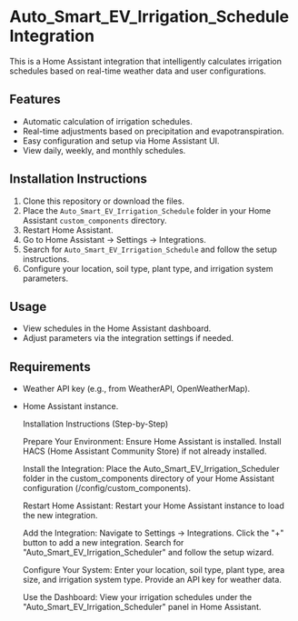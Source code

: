 # Auto_Smart_EV_Irrigation_Schedule Integration

This is a Home Assistant integration that intelligently calculates irrigation schedules based on real-time weather data and user configurations.

## Features
- Automatic calculation of irrigation schedules.
- Real-time adjustments based on precipitation and evapotranspiration.
- Easy configuration and setup via Home Assistant UI.
- View daily, weekly, and monthly schedules.

## Installation Instructions

1. Clone this repository or download the files.
2. Place the `Auto_Smart_EV_Irrigation_Schedule` folder in your Home Assistant `custom_components` directory.
3. Restart Home Assistant.
4. Go to Home Assistant -> Settings -> Integrations.
5. Search for `Auto_Smart_EV_Irrigation_Schedule` and follow the setup instructions.
6. Configure your location, soil type, plant type, and irrigation system parameters.

## Usage
- View schedules in the Home Assistant dashboard.
- Adjust parameters via the integration settings if needed.

## Requirements
- Weather API key (e.g., from WeatherAPI, OpenWeatherMap).
- Home Assistant instance.

  Installation Instructions (Step-by-Step)

    Prepare Your Environment:
        Ensure Home Assistant is installed.
        Install HACS (Home Assistant Community Store) if not already installed.

    Install the Integration:
        Place the Auto_Smart_EV_Irrigation_Scheduler folder in the custom_components directory of your Home Assistant configuration (/config/custom_components).

    Restart Home Assistant:
        Restart your Home Assistant instance to load the new integration.

    Add the Integration:
        Navigate to Settings -> Integrations.
        Click the "+" button to add a new integration.
        Search for "Auto_Smart_EV_Irrigation_Scheduler" and follow the setup wizard.

    Configure Your System:
        Enter your location, soil type, plant type, area size, and irrigation system type.
        Provide an API key for weather data.

    Use the Dashboard:
        View your irrigation schedules under the "Auto_Smart_EV_Irrigation_Scheduler" panel in Home Assistant.


  
